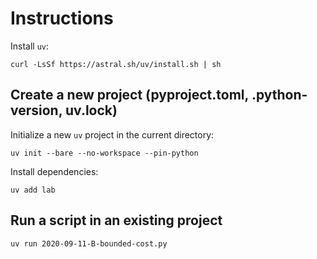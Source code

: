 # Instructions

Install `uv`:

    curl -LsSf https://astral.sh/uv/install.sh | sh

## Create a new project (pyproject.toml, .python-version, uv.lock)

Initialize a new `uv` project in the current directory:

    uv init --bare --no-workspace --pin-python

Install dependencies:

    uv add lab

## Run a script in an existing project

    uv run 2020-09-11-B-bounded-cost.py
